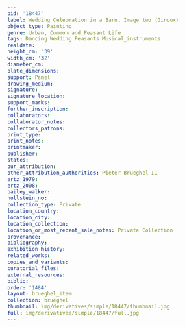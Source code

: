```yaml
---
pid: '18447'
label: Wedding Celebration in a Barn, Image two (Giroux)
object_type: Painting
genre: Urban, Common and Peasant Life
tags: Dancing Wedding Peasants Musical_instruments
realdate: 
height_cm: '39'
width_cm: '32'
diameter_cm: 
plate_dimensions: 
support: Panel
drawing_medium: 
signature: 
signature_location: 
support_marks: 
further_inscription: 
collaborators: 
collaborator_notes: 
collectors_patrons: 
print_type: 
print_notes: 
printmaker: 
publisher: 
states: 
our_attribution: 
other_attribution_authorities: Pieter Brueghel II
ertz_1979: 
ertz_2008: 
bailey_walker: 
hollstein_no: 
collection_type: Private
location_country: 
location_city: 
location_collection: 
location_or_most_recent_sale_notes: Private Collection
provenance: 
bibliography: 
exhibition_history: 
related_works: 
copies_and_variants: 
curatorial_files: 
external_resources: 
biblio: 
order: '1484'
layout: brueghel_item
collection: brueghel
thumbnail: img/derivatives/simple/18447/thumbnail.jpg
full: img/derivatives/simple/18447/full.jpg
---
```

